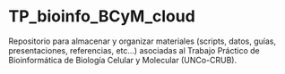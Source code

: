 # TP_bioinfo_BCyM_cloud
Repositorio para almacenar y organizar materiales (scripts, datos, guías, presentaciones, referencias, etc...) asociadas al Trabajo Práctico de Bioinformática de Biología Celular y Molecular (UNCo-CRUB).
